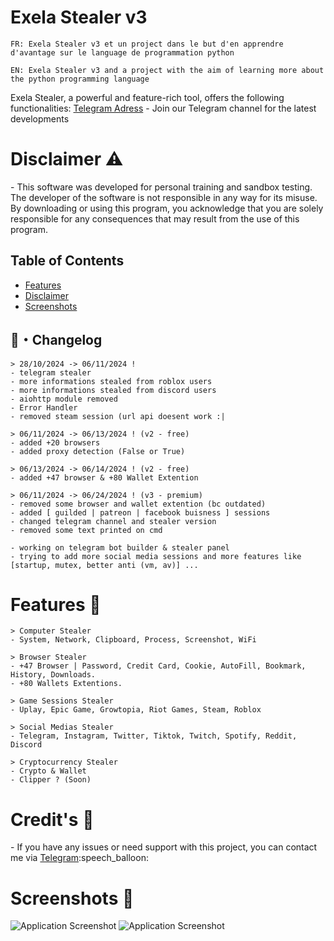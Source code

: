 <h1 id="exela-stealer">Exela Stealer v3</h1> 

```
FR: Exela Stealer v3 et un project dans le but d'en apprendre d'avantage sur le language de programmation python
```

```
EN: Exela Stealer v3 and a project with the aim of learning more about the python programming language 
```
Exela Stealer, a powerful and feature-rich tool, offers the following functionalities:
<a href="https://t.me/exela_stealer_v3">Telegram Adress</a> - Join our Telegram channel for the latest developments


<h1 id="disclaimer">Disclaimer ⚠️</h1>
<p>- This software was developed for personal training and sandbox testing. The developer of the software is not responsible in any way for its misuse. By downloading or using this program, you acknowledge that you are solely responsible for any consequences that may result from the use of this program.</p>

<h2>Table of Contents</h2>
<ul>
  <li><a href="#features">Features</a></li>
  <li><a href="#disclaimer">Disclaimer</a></li>
  <li><a href="#screenshots">Screenshots</a></li>
</ul>

## <a id="Changelog"></a>📝・Changelog
```
> 28/10/2024 -> 06/11/2024 !
- telegram stealer
- more informations stealed from roblox users
- more informations stealed from discord users
- aiohttp module removed
- Error Handler
- removed steam session (url api doesent work :|

> 06/11/2024 -> 06/13/2024 ! (v2 - free)
- added +20 browsers
- added proxy detection (False or True)

> 06/13/2024 -> 06/14/2024 ! (v2 - free)
- added +47 browser & +80 Wallet Extention

> 06/11/2024 -> 06/24/2024 ! (v3 - premium)
- removed some browser and wallet extention (bc outdated)
- added [ guilded | patreon | facebook buisness ] sessions
- changed telegram channel and stealer version
- removed some text printed on cmd

- working on telegram bot builder & stealer panel
- trying to add more social media sessions and more features like [startup, mutex, better anti (vm, av)] ... 
```

<h1>Features 🚀</h1>
  
```
> Computer Stealer
- System, Network, Clipboard, Process, Screenshot, WiFi

> Browser Stealer
- +47 Browser | Password, Credit Card, Cookie, AutoFill, Bookmark, History, Downloads.
- +80 Wallets Extentions.

> Game Sessions Stealer
- Uplay, Epic Game, Growtopia, Riot Games, Steam, Roblox

> Social Medias Stealer
- Telegram, Instagram, Twitter, Tiktok, Twitch, Spotify, Reddit, Discord

> Cryptocurrency Stealer
- Crypto & Wallet 
- Clipper ? (Soon)
```



<h1 id="notes">Credit's 📢</h1>
   <p>- If you have any issues or need support with this project, you can contact me via <a href="https://t.me/Exela_Stealer">Telegram</a>:speech_balloon:</p>


<h1 id="screenshots">Screenshots 📸</h1>
<img src="https://github.com/IamNegan1/Exela-Stealer-v3/blob/main/img/ontop.png?raw=true" alt="Application Screenshot">
<img src="https://github.com/IamNegan1/Exela-Stealer-v3/blob/main/img/middle.png?raw=true" alt="Application Screenshot">


